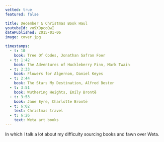 ```yaml
---
vetted: true
featured: false

title: December & Christmas Book Haul
youtubeId: vo9XOpcoQwI
datePublished: 2015-01-06
image: cover.jpg

timestamps:
  - t: 10
    book: Tree Of Codes, Jonathan Safran Foer
  - t: 1:42
    book: The Adventures of Huckleberry Finn, Mark Twain
  - t: 2:33
    book: Flowers for Algernon, Daniel Keyes
  - t: 2:44
    book: The Stars My Destination, Alfred Bester
  - t: 3:51
    book: Wuthering Heights, Emily Brontë
  - t: 3:53
    book: Jane Eyre, Charlotte Brontë
  - t: 6:02
    text: Christmas travel
  - t: 6:26
    text: Weta art books
---
```


In which I talk a lot about my difficulty sourcing books and fawn over Weta.
